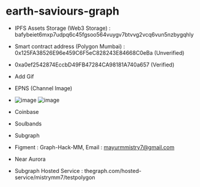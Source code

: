 # earth-saviours-graph

* IPFS Assets Storage (Web3 Storage) : bafybeiet6mxp7udpq6c45fgsoo564vuygv7btvvg2vcq6vun5nzbygqhly

* Smart contract address (Polygon Mumbai) : 0x125FA38526E96e459C6F5eC828243E84668C0eBa (Unverified)
* 0xa0ef2542874EccbD49FB47284CA98181A740a657 (Verified)
* Add Gif

* EPNS (Channel Image) 
* ![image](https://user-images.githubusercontent.com/7644450/172055737-db5e3646-e183-4521-b77e-7d3294c3680c.png)
![image](https://user-images.githubusercontent.com/7644450/172055884-e87f71d6-7dd4-4f08-9559-cbd2ca585f75.png)


* Coinbase

* Soulbands
* Subgraph
* Figment : Graph-Hack-MM, Email : mayurmmistry7@gmail.com
* Near Aurora
* Subgraph Hosted Service : thegraph.com/hosted-service/mistrymm7/testpolygon
